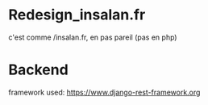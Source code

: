 # Redesign_insalan.fr
c'est comme /insalan.fr, en pas pareil (pas en php)

# Backend

framework used: https://www.django-rest-framework.org
